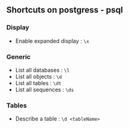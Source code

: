 ## Shortcuts on postgress - psql

### Display
* Enable expanded display : `\x`

### Generic
* List all databases : `\l`
* List all objects : `\d`
* List all tables : `\dt`
* List all sequences : `\ds`

### Tables
* Describe a table : `\d <tableName>`